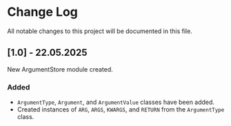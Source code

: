 # **Change Log**
All notable changes to this project will be documented in this file.

## **[1.0] - 22.05.2025**
New ArgumentStore module created.
### Added
 * `ArgumentType`, `Argument`, and `ArgumentValue` classes have been added.
 * Created instances of `ARG`, `ARGS`, `KWARGS`, and `RETURN` from the `ArgumentType` class.

<br>
